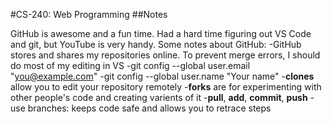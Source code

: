 
#CS-240: Web Programming
##Notes

GitHub is awesome and a fun time. Had a hard time figuring out VS Code and git, but YouTube is very handy. Some notes about GitHub:
-GitHub stores and shares my repositories online. To prevent merge errors, I should do most of my editing in VS
-git config --global user.email "you@example.com"
-git config --global user.name "Your name"
-**clones** allow you to edit your repository remotely
-**forks** are for experimenting with other people's code and creating varients of it
-**pull**, **add**, **commit**, **push**
-use branches: keeps code safe and allows you to retrace steps

